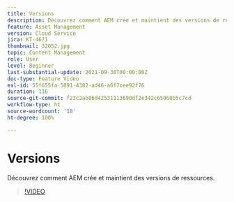 ```yaml
---
title: Versions
description: Découvrez comment AEM crée et maintient des versions de ressources.
feature: Asset Management
version: Cloud Service
jira: KT-4671
thumbnail: 32052.jpg
topic: Content Management
role: User
level: Beginner
last-substantial-update: 2021-09-30T00:00:00Z
doc-type: Feature Video
exl-id: 55f655fa-5091-4382-ad46-a6f7cee92f76
duration: 116
source-git-commit: f23c2ab86d42531113690df2e342c65060b5c7cd
workflow-type: ht
source-wordcount: '18'
ht-degree: 100%

---
```


# Versions

Découvrez comment AEM crée et maintient des versions de ressources.

>[!VIDEO](https://video.tv.adobe.com/v/32052?quality=12&learn=on)
